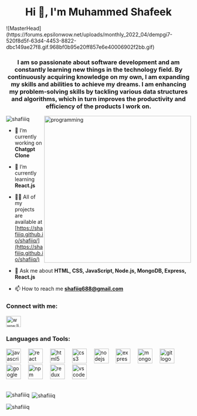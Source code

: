 <h1 align="center">Hi 👋, I'm Muhammed Shafeek</h1>
![MasterHead](https://forums.epsilonwow.net/uploads/monthly_2022_04/dempgi7-520f8d5f-63d4-4453-8822-dbc149ae27f8.gif.968bf0b95e20ff857e6e40006902f2bb.gif)
<h3 align="center">I am so passionate about software development and am constantly learning new things in the technology field. By continuously acquiring knowledge on my own, I am expanding my skills and abilities to achieve my dreams. I am enhancing my problem-solving skills by tackling various data structures and algorithms, which in turn improves the productivity and efficiency of the products I work on.</h3>
<img align="right" alt="programming" width="400" src="https://cdn.dribbble.com/users/3033627/screenshots/11067184/media/9df0d61f83b022e982cf47329423836c.gif">

<p align="left"> <img src="https://komarev.com/ghpvc/?username=shafiiiq&label=Profile%20views&color=0e75b6&style=flat" alt="shafiiiq" /> </p>

- 🔭 I’m currently working on **Chatgpt Clone**

- 🌱 I’m currently learning **React.js**

- 👨‍💻 All of my projects are available at [https://shafiiiq.github.io/shafiiq/](https://shafiiiq.github.io/shafiiq/)

- 💬 Ask me about **HTML, CSS, JavaScript, Node.js, MongoDB, Express, React.js**

- 📫 How to reach me **shafiiq688@gmail.com**

<h3 align="left">Connect with me:</h3>
<p align="left">
<a href="https://linkedin.com/in/shafiiq04" target="blank"><img align="center" src="https://raw.githubusercontent.com/rahuldkjain/github-profile-readme-generator/master/src/images/icons/Social/linked-in-alt.svg" alt="www.linkedin.com/in/shafiiq04" height="30" width="40" /></a>
</p>

<h3 align="left">Languages and Tools:</h3>
<div align="left" marginBottom="16px">
  <img src="https://cdn.jsdelivr.net/gh/devicons/devicon/icons/javascript/javascript-original.svg" height="40" alt="javascript logo"  />
  <img width="12" />
  <img src="https://cdn.jsdelivr.net/gh/devicons/devicon/icons/react/react-original.svg" height="40" alt="react logo"  />
  <img width="12" />
  <img src="https://cdn.jsdelivr.net/gh/devicons/devicon/icons/html5/html5-original.svg" height="40" alt="html5 logo"  />
  <img width="12" />
  <img src="https://cdn.jsdelivr.net/gh/devicons/devicon/icons/css3/css3-original.svg" height="40" alt="css3 logo"  />
  <img width="12" />
  <img src="https://cdn.jsdelivr.net/gh/devicons/devicon/icons/nodejs/nodejs-original.svg" height="40" alt="nodejs logo"  />
  <img width="12" />
  <img src="https://cdn.jsdelivr.net/gh/devicons/devicon/icons/express/express-original.svg" height="40" alt="express logo"  />
  <img width="12" />
  <img src="https://cdn.jsdelivr.net/gh/devicons/devicon/icons/mongodb/mongodb-original.svg" height="40" alt="mongodb logo"  />
  <img width="12" />
  <img src="https://cdn.jsdelivr.net/gh/devicons/devicon/icons/git/git-original.svg" height="40" alt="git logo"  />
  <img width="12" />
  <img src="https://cdn.jsdelivr.net/gh/devicons/devicon/icons/googlecloud/googlecloud-original.svg" height="40" alt="googlecloud logo"  />
  <img width="12" />
  <img src="https://cdn.jsdelivr.net/gh/devicons/devicon/icons/npm/npm-original-wordmark.svg" height="40" alt="npm logo"  />
  <img width="12" />
  <img src="https://cdn.jsdelivr.net/gh/devicons/devicon/icons/redux/redux-original.svg" height="40" alt="redux logo"  />
  <img width="12" />
  <img src="https://cdn.jsdelivr.net/gh/devicons/devicon/icons/vscode/vscode-original.svg" height="40" alt="vscode logo"  />
</div>

<br>

<p><img align="left" src="https://github-readme-stats.vercel.app/api/top-langs?username=shafiiiq&show_icons=true&locale=en&layout=compact" alt="shafiiiq" /></p>

<p>&nbsp;<img align="center" src="https://github-readme-stats.vercel.app/api?username=shafiiiq&show_icons=true&locale=en" alt="shafiiiq" /></p>

<p><img align="center" src="https://github-readme-streak-stats.herokuapp.com/?user=shafiiiq&" alt="shafiiiq" /></p>
